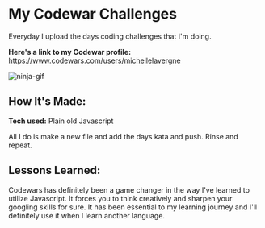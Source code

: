 # My Codewar Challenges  

Everyday I upload the days coding challenges that I'm doing.                    

**Here's a link to my Codewar profile:** https://www.codewars.com/users/michellelavergne

![ninja-gif](https://media.giphy.com/media/3ohhwytHcusSCXXOUg/giphy.gif)
 
## How It's Made: 
    
**Tech used:** Plain old Javascript

All I do is make a new file and add the days kata and push. Rinse and repeat.

## Lessons Learned:

Codewars has definitely been a game changer in the way I've learned to utilize Javascript. It forces you to think creatively and sharpen your googling skills for sure. It has been essential to my learning journey and I'll definitely use it when I learn another language.
                
                 
                          
